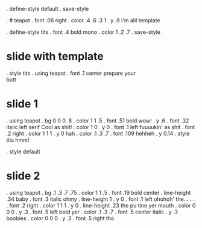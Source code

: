 . define-style default
. save-style

. # teapot
. font .06 right
. color .4 .6 .3 1
. y .9
i'm alil template

. define-style tits
. font .4 bold mono
. color 1 .2 .7
. save-style

# slide with template
. style tits
. using teapot
. font .1 center
prepare
your  
butt 

# slide 1
. using teapot
. bg 0 0 0 .8
. color 1 1 .5
. font .51 bold
wow!
. y .6
. font .32 italic left serif
Cool as shit!
. color 1 0
. y 0
. font .1 left
fuuuukin'
as shit
. font .2 right
. color 1 1 1
. y 0
hah
. color .1 .3 .7
. font .109
hehheh
. y 0.14
. style tits
hmm!

. style default
# slide 2
. using teapot
. bg .1 .3 .7 .75
. color 1 1 .5
. font .19 bold center
. line-height .34
baby
. font .3 italic
ohmy
. line-height 1
. y 0
. font .1 left
ohohoh'
the... .. .
. font .2 right
. color 1 1 1
. y 0
. line-height .23
the
pu
tine
yer 
mouth
. color 0 0 0
. y .3
. font .5 left bold
yer
. color .1 .3 .7
. font .5 center italic
. y .3
boobies
. color 0 0 0
. y .3
. font .5 right
tho

